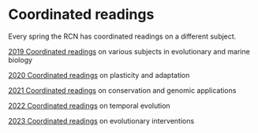 
# Coordinated readings

Every spring the RCN has coordinated readings on a different subject.

[2019 Coordinated readings](2018_readings.md) on various subjects in evolutionary and marine biology

[2020 Coordinated readings](2020_readings.md) on plasticity and adaptation

[2021 Coordinated readings](2021_readings.md) on conservation and genomic applications

[2022 Coordinated readings](2022_readings.md) on temporal evolution

[2023 Coordinated readings](2023_readings.md) on evolutionary interventions
